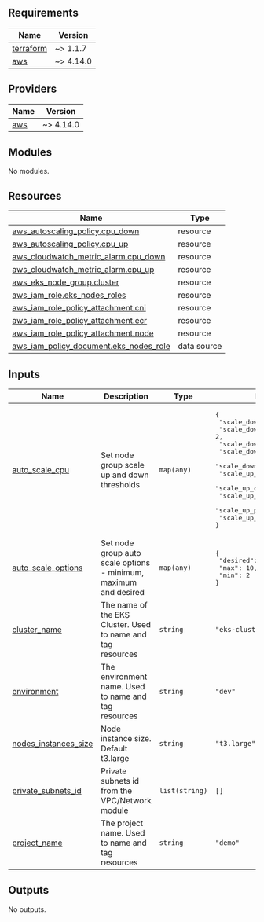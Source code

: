 ## Requirements

| Name | Version |
|------|---------|
| <a name="requirement_terraform"></a> [terraform](#requirement\_terraform) | ~> 1.1.7 |
| <a name="requirement_aws"></a> [aws](#requirement\_aws) | ~> 4.14.0 |

## Providers

| Name | Version |
|------|---------|
| <a name="provider_aws"></a> [aws](#provider\_aws) | ~> 4.14.0 |

## Modules

No modules.

## Resources

| Name | Type |
|------|------|
| [aws_autoscaling_policy.cpu_down](https://registry.terraform.io/providers/hashicorp/aws/latest/docs/resources/autoscaling_policy) | resource |
| [aws_autoscaling_policy.cpu_up](https://registry.terraform.io/providers/hashicorp/aws/latest/docs/resources/autoscaling_policy) | resource |
| [aws_cloudwatch_metric_alarm.cpu_down](https://registry.terraform.io/providers/hashicorp/aws/latest/docs/resources/cloudwatch_metric_alarm) | resource |
| [aws_cloudwatch_metric_alarm.cpu_up](https://registry.terraform.io/providers/hashicorp/aws/latest/docs/resources/cloudwatch_metric_alarm) | resource |
| [aws_eks_node_group.cluster](https://registry.terraform.io/providers/hashicorp/aws/latest/docs/resources/eks_node_group) | resource |
| [aws_iam_role.eks_nodes_roles](https://registry.terraform.io/providers/hashicorp/aws/latest/docs/resources/iam_role) | resource |
| [aws_iam_role_policy_attachment.cni](https://registry.terraform.io/providers/hashicorp/aws/latest/docs/resources/iam_role_policy_attachment) | resource |
| [aws_iam_role_policy_attachment.ecr](https://registry.terraform.io/providers/hashicorp/aws/latest/docs/resources/iam_role_policy_attachment) | resource |
| [aws_iam_role_policy_attachment.node](https://registry.terraform.io/providers/hashicorp/aws/latest/docs/resources/iam_role_policy_attachment) | resource |
| [aws_iam_policy_document.eks_nodes_role](https://registry.terraform.io/providers/hashicorp/aws/latest/docs/data-sources/iam_policy_document) | data source |

## Inputs

| Name | Description | Type | Default | Required |
|------|-------------|------|---------|:--------:|
| <a name="input_auto_scale_cpu"></a> [auto\_scale\_cpu](#input\_auto\_scale\_cpu) | Set node group scale up and down thresholds | `map(any)` | <pre>{<br>  "scale_down_cooldown": 300,<br>  "scale_down_evaluation": 2,<br>  "scale_down_period": 120,<br>  "scale_down_remove": -1,<br>  "scale_down_threshold": 40,<br>  "scale_up_add": 2,<br>  "scale_up_cooldown": 300,<br>  "scale_up_evaluation": 2,<br>  "scale_up_period": 60,<br>  "scale_up_threshold": 80<br>}</pre> | no |
| <a name="input_auto_scale_options"></a> [auto\_scale\_options](#input\_auto\_scale\_options) | Set node group auto scale options - minimum, maximum and desired | `map(any)` | <pre>{<br>  "desired": 2,<br>  "max": 10,<br>  "min": 2<br>}</pre> | no |
| <a name="input_cluster_name"></a> [cluster\_name](#input\_cluster\_name) | The name of the EKS Cluster. Used to name and tag resources | `string` | `"eks-cluster"` | no |
| <a name="input_environment"></a> [environment](#input\_environment) | The environment name. Used to name and tag resources | `string` | `"dev"` | no |
| <a name="input_nodes_instances_size"></a> [nodes\_instances\_size](#input\_nodes\_instances\_size) | Node instance size. Default t3.large | `string` | `"t3.large"` | no |
| <a name="input_private_subnets_id"></a> [private\_subnets\_id](#input\_private\_subnets\_id) | Private subnets id from the VPC/Network module | `list(string)` | `[]` | no |
| <a name="input_project_name"></a> [project\_name](#input\_project\_name) | The project name. Used to name and tag resources | `string` | `"demo"` | no |

## Outputs

No outputs.
